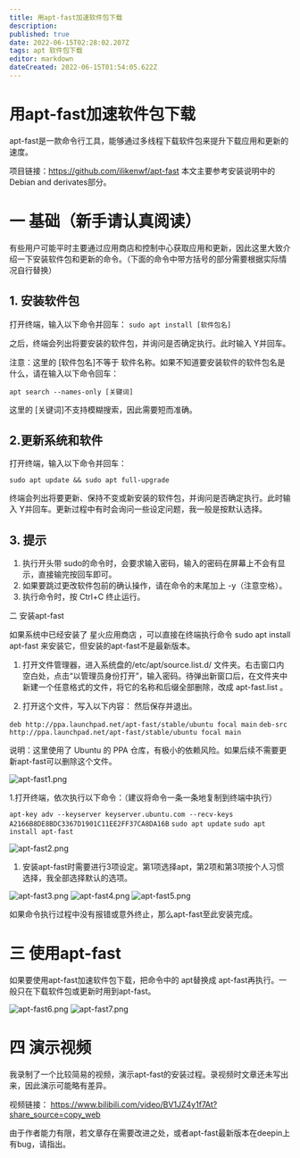 ```yaml
---
title: 用apt-fast加速软件包下载
description: 
published: true
date: 2022-06-15T02:28:02.207Z
tags: apt 软件包下载
editor: markdown
dateCreated: 2022-06-15T01:54:05.622Z
---
```


# 用apt-fast加速软件包下载
apt-fast是一款命令行工具，能够通过多线程下载软件包来提升下载应用和更新的速度。

项目链接：https://github.com/ilikenwf/apt-fast    本文主要参考安装说明中的Debian and derivates部分。

# 一 基础（新手请认真阅读）
有些用户可能平时主要通过应用商店和控制中心获取应用和更新，因此这里大致介绍一下安装软件包和更新的命令。（下面的命令中带方括号的部分需要根据实际情况自行替换）

## 1. 安装软件包

打开终端，输入以下命令并回车：
`sudo apt install [软件包名]`

之后，终端会列出将要安装的软件包，并询问是否确定执行。此时输入 Y并回车。

注意：这里的 [软件包名]不等于 软件名称。如果不知道要安装软件的软件包名是什么，请在输入以下命令回车：

`apt search --names-only [关键词]`

这里的 [关键词]不支持模糊搜索，因此需要短而准确。

## 2.更新系统和软件

打开终端，输入以下命令并回车：

`sudo apt update && sudo apt full-upgrade`

终端会列出将要更新、保持不变或新安装的软件包，并询问是否确定执行。此时输入 Y并回车。更新过程中有时会询问一些设定问题，我一般是按默认选择。

## 3. 提示

1. 执行开头带 sudo的命令时，会要求输入密码，输入的密码在屏幕上不会有显示，直接输完按回车即可。
2. 如果要跳过更改软件包前的确认操作，请在命令的末尾加上  -y（注意空格）。
3. 执行命令时，按 Ctrl+C 终止运行。

二 安装apt-fast

如果系统中已经安装了 星火应用商店 ，可以直接在终端执行命令 sudo apt install apt-fast 来安装它，但安装的apt-fast不是最新版本。

1. 打开文件管理器，进入系统盘的/etc/apt/source.list.d/ 文件夹。右击窗口内空白处，点击“以管理员身份打开”，输入密码。待弹出新窗口后，在文件夹中新建一个任意格式的文件，将它的名称和后缀全部删除，改成 apt-fast.list 。 

1. 打开这个文件，写入以下内容： 然后保存并退出。  

`deb http://ppa.launchpad.net/apt-fast/stable/ubuntu focal main`
`deb-src http://ppa.launchpad.net/apt-fast/stable/ubuntu focal main`

说明：这里使用了 Ubuntu 的 PPA 仓库，有极小的依赖风险。如果后续不需要更新apt-fast可以删除这个文件。

![apt-fast1.png](/apt-fast1.png)

1.打开终端，依次执行以下命令：（建议将命令一条一条地复制到终端中执行）

`apt-key adv --keyserver keyserver.ubuntu.com --recv-keys
A2166B8DE8BDC3367D1901C11EE2FF37CA8DA16B`
`sudo apt update`
`sudo apt install apt-fast`

![apt-fast2.png](/apt-fast2.png)

1. 安装apt-fast时需要进行3项设定。第1项选择apt，第2项和第3项按个人习惯选择，我全部选择默认的选项。  


![apt-fast3.png](/apt-fast3.png)
![apt-fast4.png](/apt-fast4.png)
![apt-fast5.png](/apt-fast5.png)

如果命令执行过程中没有报错或意外终止，那么apt-fast至此安装完成。

# 三 使用apt-fast

如果要使用apt-fast加速软件包下载，把命令中的 apt替换成 apt-fast再执行。一般只在下载软件包或更新时用到apt-fast。

![apt-fast6.png](/apt-fast6.png)
![apt-fast7.png](/apt-fast7.png)

# 四 演示视频

我录制了一个比较简易的视频，演示apt-fast的安装过程。录视频时文章还未写出来，因此演示可能略有差异。

视频链接：
https://www.bilibili.com/video/BV1JZ4y1f7At?share_source=copy_web



由于作者能力有限，若文章存在需要改进之处，或者apt-fast最新版本在deepin上有bug，请指出。